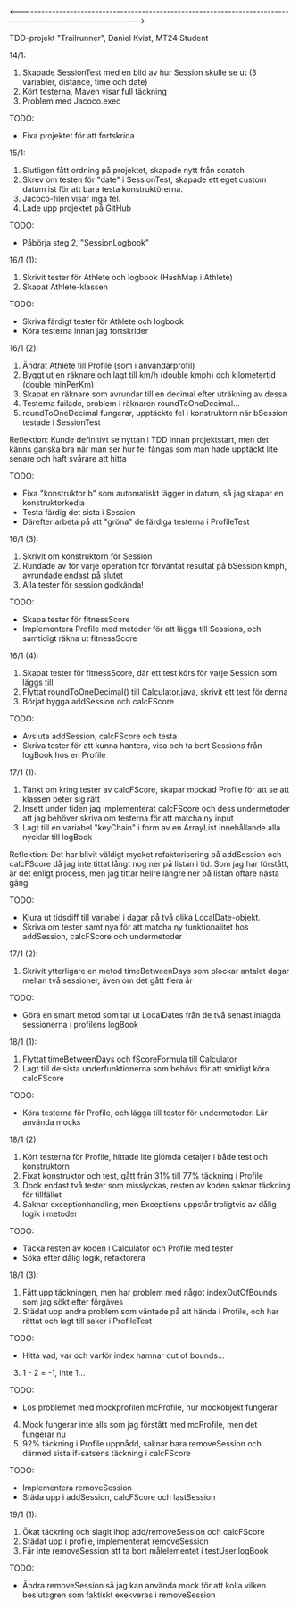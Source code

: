 <-------------------------------------------------------------------------------------------------------------->

TDD-projekt "Trailrunner", Daniel Kvist, MT24 Student

14/1:

1. Skapade SessionTest med en bild av hur Session skulle se ut (3 variabler, distance, time och date)
2. Kört testerna, Maven visar full täckning
3. Problem med Jacoco.exec


TODO:
- Fixa projektet för att fortskrida



15/1:

1. Slutligen fått ordning på projektet, skapade nytt från scratch
2. Skrev om testen för "date" i SessionTest, skapade ett eget custom datum ist för att bara testa konstruktörerna.
3. Jacoco-filen visar inga fel.
4. Lade upp projektet på GitHub


TODO:
- Påbörja steg 2, "SessionLogbook"



16/1 (1):

1. Skrivit tester för Athlete och logbook (HashMap i Athlete)
2. Skapat Athlete-klassen


TODO: 
- Skriva färdigt tester för Athlete och logbook
- Köra testerna innan jag fortskrider



16/1 (2):

1. Ändrat Athlete till Profile (som i användarprofil)
2. Byggt ut en räknare och lagt till km/h (double kmph) och kilometertid (double minPerKm)
3. Skapat en räknare som avrundar till en decimal efter uträkning av dessa
4. Testerna failade, problem i räknaren roundToOneDecimal...
5. roundToOneDecimal fungerar, upptäckte fel i konstruktorn när bSession testade i SessionTest

Reflektion:
    Kunde definitivt se nyttan i TDD innan projektstart, men det känns ganska bra
    när man ser hur fel fångas som man hade upptäckt lite senare och haft svårare att hitta


TODO:
- Fixa "konstruktor b" som automatiskt lägger in datum, så jag skapar en konstruktorkedja
- Testa färdig det sista i Session
- Därefter arbeta på att "gröna" de färdiga testerna i ProfileTest



16/1 (3):

1. Skrivit om konstruktorn för Session
2. Rundade av för varje operation för förväntat resultat på bSession kmph, avrundade endast på slutet
3. Alla tester för session godkända!


TODO:
- Skapa tester för fitnessScore
- Implementera Profile med metoder för att lägga till Sessions, och samtidigt räkna ut fitnessScore



16/1 (4):

1. Skapat tester för fitnessScore, där ett test körs för varje Session som läggs till
2. Flyttat roundToOneDecimal() till Calculator.java, skrivit ett test för denna
3. Börjat bygga addSession och calcFScore

TODO:
- Avsluta addSession, calcFScore och testa
- Skriva tester för att kunna hantera, visa och ta bort Sessions från logBook hos en Profile


17/1 (1):

1. Tänkt om kring tester av calcFScore, skapar mockad Profile för att se att klassen beter sig rätt
2. Insett under tiden jag implementerat calcFScore och dess undermetoder att jag behöver skriva om testerna för att matcha ny input
3. Lagt till en variabel "keyChain" i form av en ArrayList innehållande alla nycklar till logBook


Reflektion:
    Det har blivit väldigt mycket refaktorisering på addSession och calcFScore då jag inte tittat långt nog ner på listan i tid.
    Som jag har förstått, är det enligt process, men jag tittar hellre längre ner på listan oftare nästa gång.


TODO:
- Klura ut tidsdiff till variabel i dagar på två olika LocalDate-objekt.
- Skriva om tester samt nya för att matcha ny funktionalitet hos addSession, calcFScore och undermetoder


17/1 (2):

1. Skrivit ytterligare en metod timeBetweenDays som plockar antalet dagar mellan två sessioner, även om det gått flera år


TODO:
- Göra en smart metod som tar ut LocalDates från de två senast inlagda sessionerna i profilens logBook


18/1 (1):

1. Flyttat timeBetweenDays och fScoreFormula till Calculator
2. Lagt till de sista underfunktionerna som behövs för att smidigt köra calcFScore

TODO:
- Köra testerna för Profile, och lägga till tester för undermetoder. Lär använda mocks


18/1 (2):

1. Kört testerna för Profile, hittade lite glömda detaljer i både test och konstruktorn
2. Fixat konstruktor och test, gått från 31% till 77% täckning i Profile
3. Dock endast två tester som misslyckas, resten av koden saknar täckning för tillfället
4. Saknar exceptionhandling, men Exceptions uppstår troligtvis av dålig logik i metoder


TODO:
- Täcka resten av koden i Calculator och Profile med tester
- Söka efter dålig logik, refaktorera


18/1 (3):

1. Fått upp täckningen, men har problem med något indexOutOfBounds som jag sökt efter förgäves
2. Städat upp andra problem som väntade på att hända i Profile, och har rättat och lagt till saker i ProfileTest

TODO:
- Hitta vad, var och varför index hamnar out of bounds...

3. 1 - 2 = -1, inte 1...

TODO:
- Lös problemet med mockprofilen mcProfile, hur mockobjekt fungerar

4. Mock fungerar inte alls som jag förstått med mcProfile, men det fungerar nu
5. 92% täckning i Profile uppnådd, saknar bara removeSession och därmed sista if-satsens täckning i calcFScore

TODO:
- Implementera removeSession
- Städa upp i addSession, calcFScore och lastSession


19/1 (1):

1. Ökat täckning och slagit ihop add/removeSession och calcFScore
2. Städat upp i profile, implementerat removeSession
3. Får inte removeSession att ta bort målelementet i testUser.logBook

TODO:
- Ändra removeSession så jag kan använda mock för att kolla vilken beslutsgren som faktiskt exekveras i removeSession